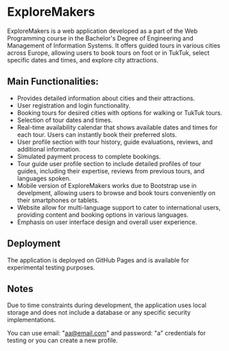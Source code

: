 


# ExploreMakers

ExploreMakers is a web application developed as a part of the Web Programming course in the Bachelor's Degree of Engineering and Management of Information Systems. It offers guided tours in various cities across Europe, allowing users to book tours on foot or in TukTuk, select specific dates and times, and explore city attractions.

## Main Functionalities:
-   Provides detailed information about cities and their attractions.
-   User registration and login functionality.
-   Booking tours for desired cities with options for walking or TukTuk tours.
-   Selection of tour dates and times. 
- Real-time availability calendar that shows available dates and times for each tour. Users can instantly book their preferred slots.
-   User profile section with tour history, guide evaluations, reviews, and additional information.
-   Simulated payment process to complete bookings.
- Tour guide user profile section to include detailed profiles of tour guides, including their expertise, reviews from previous tours, and languages spoken.
- Mobile version of ExploreMakers works due to Bootstrap use in develpment, allowing users to browse and book tours conveniently on their smartphones or tablets.
- Website allow for multi-language support to cater to international users, providing content and booking options in various languages.
-   Emphasis on user interface design and overall user experience.

## Deployment
The application is deployed on GitHub Pages and is available for experimental testing purposes.
## Notes
Due to time constraints during development, the application uses local storage and does not include a database or any specific security implementations.

You can use email:  "aa@email.com" and password:  "a" credentials for testing or you can create a new profile. 

